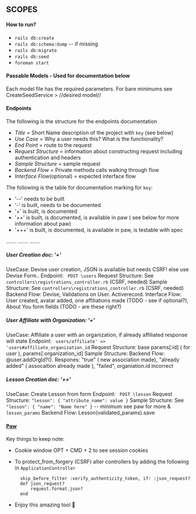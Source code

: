## SCOPES

#### How to run?

* `rails db:create`
* `rails db:schema:dump` -- if missing
* `rails db:migrate`
* `rails db:seed`
* `foreman start`

#### Passable Models - Used for documentation below
Each model file has the required parameters. For bare minimums see CreateSeedService > //desired model//



#### Endpoints
The following is the structure for the endpoints documentation

* *Title* = Short Name description of the project with `key` (see below)
* *Use Case* = Why a user needs this? What is the functionality?
* *End Point* = route to the request
* *Request Structure* = information about constructing request including authentication and headers
* *Sample Structure* = sample request
* *Backend Flow* = Private methods calls walking through flow
* *Interface Flow*(optional) = expected interface flow


The following is the table for documentation marking for `key`:
* '--' needs to be built
* '-' is built, needs to be documented
* '+' is built, is documented
* '++' is built, is documented, is available in paw ( see below for more information about paw)
* '+++' is built, is documented, is available in paw, is testable with spec

.......
.......
.......

##### _User Creation_ doc: '+'
UseCase: Devise user creation, JSON is available but needs CSRF! else use Devise Form..
Endpoint: `` POST \users``
Request Structure: See ``controllers\registrations_controller.rb`` (CSRF, needed)
Sample Structure: See ``controllers\registrations_controller.rb`` (CSRF, needed)
Backend Flow: Devise, Validations on User. Activerecord.
Interface Flow: User created, avatar added, one affiliations made (TODO - see if optional?), About You form fields (TODO - are these right?)


##### _User Affiliate with Organization_: '+'
UseCase: Affiliate a user with an organization, if already affiliated response will state
Endpoint: `` users/affiliate' => 'users#affiliate_organization_id``
Request Structure: base params[:id] ( for user ), params[:organization_id]
Sample Structure:
Backend Flow: @user.addOrgId?().
Respones: "true" ( new association made), "already added" ( assocaition already made ), "failed", organiation.id incorrect











##### _Lesson Creation_ doc: '++'
UseCase: Create Lesson from form 
Endpoint: `` POST \lesson``
Request Structure: `` "lesson": { "attribute_name": value } ``
Sample Structure: See `` "lesson": { "name": "Name here" } `` -- minimum  see paw for more & ``lesson_params``
Backend Flow: Lesson(validated_params).save


#### [Paw](https://paw.cloud/)
Key things to keep note:
* Cookie window OPT + CMD + 2 to see session cookies
* To protect_from_forgery (CSRF) alter controllers by adding the following in ``ApplicationController``                               
        
        skip_before_filter :verify_authenticity_token, if: :json_request?
        def json_request?
            request.format.json?
        end
        
* Enjoy this amazing tool 🙂